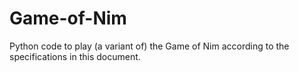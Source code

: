 # Game-of-Nim
Python code to play (a variant of) the Game of Nim according to the specifications in this document.
